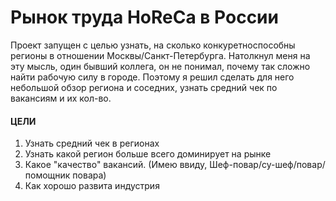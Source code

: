 # Рынок труда HoReCa в России 

Проект запущен с целью узнать, на сколько конкуретноспособны регионы в отношении Москвы/Санкт-Петербурга.
Натолкнул меня на эту мысль, один бывший коллега, он не понимал, почему так сложно найти рабочую силу в городе. Поэтому я решил сделать для него небольшой обзор региона и соседних, узнать средний чек по вакансиям и их кол-во.

#### ЦЕЛИ 
1. Узнать средний чек в регионах
2. Узнать какой регион больше всего доминирует на рынке
3. Какое "качество" вакансий. (Имею ввиду, Шеф-повар/су-шеф/повар/помощник повара)
4. Как хорошо развита индустрия

